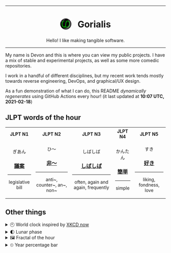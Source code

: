 ***

<h1 align="center">
<sub>
    <img src="readme/resources/avatar.png" height="36">
</sub>
&nbsp;
Gorialis
</h1>
<p align="center">
Hello! I like making tangible software.
</p>

***

My name is Devon and this is where you can view my public projects. I have a mix of stable and experimental projects, as well as some more comedic repositories.

I work in a handful of different disciplines, but my recent work tends mostly towards reverse engineering, DevOps, and graphical/UX design.

As a fun demonstration of what I can do, this README *dynamically regenerates* using GitHub Actions every hour! (it last updated at **10:07 UTC, 2021-02-18**)

<h2>JLPT words of the hour</h2>
<table>
    <tr>
        <th>JLPT N1</th>
        <th>JLPT N2</th>
        <th>JLPT N3</th>
        <th>JLPT N4</th>
        <th>JLPT N5</th>
    </tr>
    <tr>
        <td>
            <p align="center">ぎあん</p>
            <h3 align="center"><b><a href="https://jisho.org/search/%E8%AD%B0%E6%A1%88">議案</a></b></h3>
            <hr>
            <p align="center">legislative bill</p>
        </td>
        <td>
            <p align="center">ひ～</p>
            <h3 align="center"><b><a href="https://jisho.org/search/%E9%9D%9E%EF%BD%9E">非～</a></b></h3>
            <hr>
            <p align="center">anti~,<wbr> counter~,<wbr> an~,<wbr> non~</p>
        </td>
        <td>
            <p align="center">しばしば</p>
            <h3 align="center"><b><a href="https://jisho.org/search/%E3%81%97%E3%81%B0%E3%81%97%E3%81%B0">しばしば</a></b></h3>
            <hr>
            <p align="center">often,<wbr> again and again,<wbr> frequently</p>
        </td>
        <td>
            <p align="center">かんたん</p>
            <h3 align="center"><b><a href="https://jisho.org/search/%E7%B0%A1%E5%8D%98">簡単</a></b></h3>
            <hr>
            <p align="center">simple</p>
        </td>
        <td>
            <p align="center">すき</p>
            <h3 align="center"><b><a href="https://jisho.org/search/%E5%A5%BD%E3%81%8D">好き</a></b></h3>
            <hr>
            <p align="center">liking,<wbr> fondness,<wbr> love</p>
        </td>
    </tr>
</table>

<h2>Other things</h2>
<details>
<summary>🕙  World clock inspired by <a href="https://xkcd.com/now">XKCD now</a></summary>

> <img src="generated/now.png" width="512">

</details>
<details>
<summary>🌓 Lunar phase</summary>

The moon is approximately 24.67% through its phase (First Quarter).

</details>
<details>
<summary>&#x1f5bc; Fractal of the hour</summary>

> <img src="generated/fractal.png" width="512">

</details>
<details>
<summary>&#x23f2; Year percentage bar</summary>
<pre><code>2021 [██▁▁▁▁▁▁▁▁▁▁▁▁▁▁▁▁▁▁] 13.27%</code></pre>
</details>
